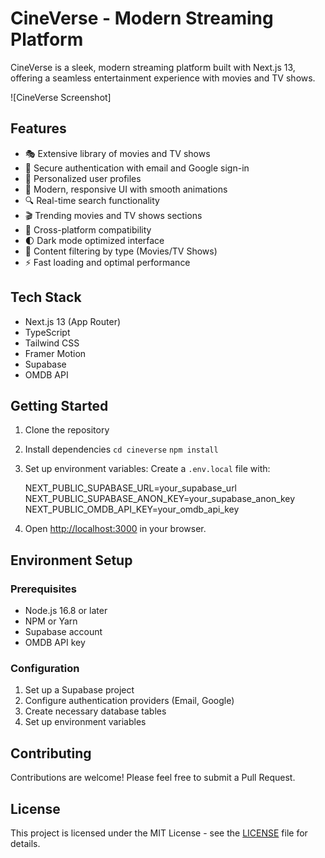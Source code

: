 # CineVerse - Modern Streaming Platform

CineVerse is a sleek, modern streaming platform built with Next.js 13, offering a seamless entertainment experience with movies and TV shows.

![CineVerse Screenshot]

## Features

- 🎭 Extensive library of movies and TV shows
- 🔐 Secure authentication with email and Google sign-in
- 👤 Personalized user profiles
- 🎨 Modern, responsive UI with smooth animations
- 🔍 Real-time search functionality
- 🎬 Trending movies and TV shows sections
- 📱 Cross-platform compatibility
- 🌓 Dark mode optimized interface
- 🎯 Content filtering by type (Movies/TV Shows)
- ⚡ Fast loading and optimal performance

## Tech Stack

- Next.js 13 (App Router)
- TypeScript
- Tailwind CSS
- Framer Motion
- Supabase
- OMDB API

## Getting Started

1. Clone the repository
2. Install dependencies
   `cd cineverse`
   `npm install`
3. Set up environment variables:
Create a `.env.local` file with:

    NEXT_PUBLIC_SUPABASE_URL=your_supabase_url
    NEXT_PUBLIC_SUPABASE_ANON_KEY=your_supabase_anon_key
    NEXT_PUBLIC_OMDB_API_KEY=your_omdb_api_key

5. Open [http://localhost:3000](http://localhost:3000) in your browser.

## Environment Setup

### Prerequisites
- Node.js 16.8 or later
- NPM or Yarn
- Supabase account
- OMDB API key

### Configuration
1. Set up a Supabase project
2. Configure authentication providers (Email, Google)
3. Create necessary database tables
4. Set up environment variables

## Contributing

Contributions are welcome! Please feel free to submit a Pull Request.

## License

This project is licensed under the MIT License - see the [LICENSE](LICENSE) file for details.
